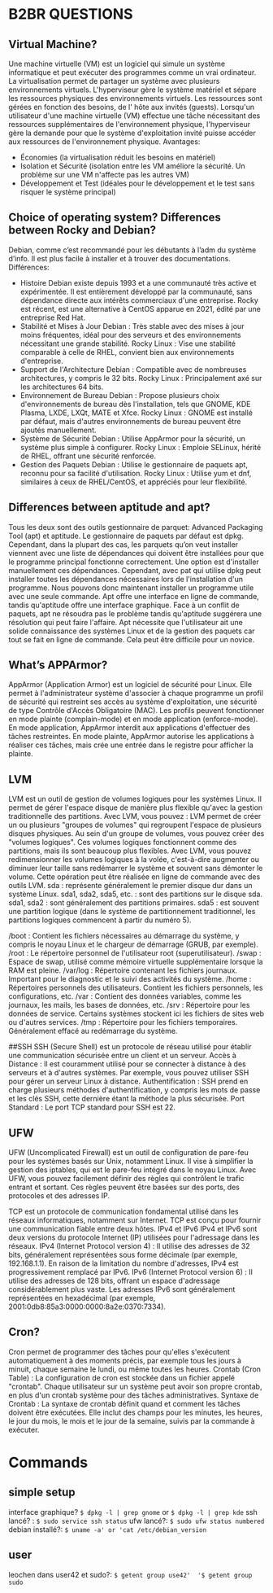 # B2BR QUESTIONS

## Virtual Machine? 
Une machine virtuelle (VM) est un logiciel qui simule un système informatique et peut exécuter des programmes comme un vrai ordinateur.
La virtualisation permet de partager un système avec plusieurs environnements virtuels. L'hyperviseur gère le système matériel et sépare les ressources physiques des environnements virtuels. Les ressources sont gérées en fonction des besoins, de l' hôte aux invités (guests). Lorsqu'un utilisateur d'une machine virtuelle (VM) effectue une tâche nécessitant des ressources supplémentaires de l'environnement physique, l'hyperviseur gère la demande pour que le système d'exploitation invité puisse accéder aux ressources de l'environnement physique. 
Avantages:
- Économies (la virtualisation réduit les besoins en matériel)
- Isolation et Sécurité (isolation entre les VM améliore la sécurité. Un problème sur une VM n'affecte pas les autres VM)
- Développement et Test (idéales pour le développement et le test sans risquer le système principal)

## Choice of operating system? Differences between Rocky and Debian?
Debian, comme c’est recommandé pour les débutants à l’adm du système d’info. Il est plus facile à installer et à trouver des documentations.
Différences:
- Histoire
Debian existe depuis 1993 et a une communauté très active et expérimentée. Il est entièrement développé par la communauté, sans dépendance directe aux intérêts commerciaux d'une entreprise.
Rocky est récent, est une alternative à CentOS apparue en 2021, édité par une entreprise Red Hat. 
- Stabilité et Mises à Jour
Debian : Très stable avec des mises à jour moins fréquentes, idéal pour des serveurs et des environnements nécessitant une grande stabilité.
Rocky Linux : Vise une stabilité comparable à celle de RHEL, convient bien aux environnements d'entreprise.
- Support de l'Architecture
Debian : Compatible avec de nombreuses architectures, y compris le 32 bits.
Rocky Linux : Principalement axé sur les architectures 64 bits.
- Environnement de Bureau
Debian : Propose plusieurs choix d'environnements de bureau dès l'installation, tels que GNOME, KDE Plasma, LXDE, LXQt, MATE et Xfce.
Rocky Linux : GNOME est installé par défaut, mais d'autres environnements de bureau peuvent être ajoutés manuellement.
- Système de Sécurité
Debian : Utilise AppArmor pour la sécurité, un système plus simple à configurer.
Rocky Linux : Emploie SELinux, hérité de RHEL, offrant une sécurité renforcée.
- Gestion des Paquets
Debian : Utilise le gestionnaire de paquets apt, reconnu pour sa facilité d'utilisation.
Rocky Linux : Utilise yum et dnf, similaires à ceux de RHEL/CentOS, et appréciés pour leur flexibilité.

## Differences between aptitude and apt? 
Tous les deux sont des outils gestionnaire de parquet: Advanced Packaging Tool (apt) et aptitude. Le gestionnaire de paquets par défaut est dpkg.  Cependant, dans la plupart des cas, les parquets qu’on veut installer viennent avec une liste de dépendances qui doivent être installées pour que le programme principal fonctionne correctement. Une option est d'installer manuellement ces dépendances. Cependant, avec pat qui utilise dpkg peut installer toutes les dépendances nécessaires lors de l'installation d'un programme. Nous pouvons donc maintenant installer un programme utile avec une seule commande.
Apt offre une interface en ligne de commande, tandis qu'aptitude offre une interface graphique.
Face à un conflit de paquets, apt ne résoudra pas le problème tandis qu'aptitude suggérera une résolution qui peut faire l'affaire.
​Apt nécessite que l'utilisateur ait une solide connaissance des systèmes Linux et de la gestion des paquets car tout se fait en ligne de commande. Cela peut être difficile pour un novice.

## What’s APPArmor?
AppArmor (Application Armor) est un logiciel de sécurité pour Linux. Elle permet à l'administrateur système d'associer à chaque programme un profil de sécurité qui restreint ses accès au système d'exploitation, une sécurité de type Contrôle d'Accès Obligatoire (MAC).  Les profils peuvent fonctionner en mode plainte (complain-mode) et en mode application (enforce-mode). En mode application, AppArmor interdit aux applications d'effectuer des tâches restreintes. En mode plainte, AppArmor autorise les applications à réaliser ces tâches, mais crée une entrée dans le registre pour afficher la plainte. 

## LVM
LVM est un outil de gestion de volumes logiques pour les systèmes Linux. Il permet de gérer l'espace disque de manière plus flexible qu'avec la gestion traditionnelle des partitions. Avec LVM, vous pouvez :
LVM permet de créer un ou plusieurs "groupes de volumes" qui regroupent l'espace de plusieurs disques physiques.
Au sein d'un groupe de volumes, vous pouvez créer des "volumes logiques". Ces volumes logiques fonctionnent comme des partitions, mais ils sont beaucoup plus flexibles.
Avec LVM, vous pouvez redimensionner les volumes logiques à la volée, c'est-à-dire augmenter ou diminuer leur taille sans redémarrer le système et souvent sans démonter le volume. Cette opération peut être réalisée en ligne de commande avec des outils LVM.
sda : représente généralement le premier disque dur dans un système Linux. 
sda1, sda2, sda5, etc. : sont des partitions sur le disque sda. 
sda1, sda2 : sont généralement des partitions primaires. 
sda5 : est souvent une partition logique (dans le système de partitionnement traditionnel, les partitions logiques commencent à partir du numéro 5).

/boot : Contient les fichiers nécessaires au démarrage du système, y compris le noyau Linux et le chargeur de démarrage (GRUB, par exemple).
/root : Le répertoire personnel de l'utilisateur root (superutilisateur).
/swap : Espace de swap, utilisé comme mémoire virtuelle supplémentaire lorsque la RAM est pleine.
/var/log : Répertoire contenant les fichiers journaux. Important pour le diagnostic et le suivi des activités du système.
/home : Répertoires personnels des utilisateurs. Contient les fichiers personnels, les configurations, etc.
/var : Contient des données variables, comme les journaux, les mails, les bases de données, etc.
/srv : Répertoire pour les données de service. Certains systèmes stockent ici les fichiers de sites web ou d'autres services.
/tmp : Répertoire pour les fichiers temporaires. Généralement effacé au redémarrage du système.

##SSH
SSH (Secure Shell) est un protocole de réseau utilisé pour établir une communication sécurisée entre un client et un serveur.
Accès à Distance : Il est couramment utilisé pour se connecter à distance à des serveurs et à d'autres systèmes. Par exemple, vous pouvez utiliser SSH pour gérer un serveur Linux à distance.
Authentification : SSH prend en charge plusieurs méthodes d'authentification, y compris les mots de passe et les clés SSH, cette dernière étant la méthode la plus sécurisée.
Port Standard : Le port TCP standard pour SSH est 22.

## UFW
UFW (Uncomplicated Firewall) est un outil de configuration de pare-feu pour les systèmes basés sur Unix, notamment Linux. Il vise à simplifier la gestion des iptables, qui est le pare-feu intégré dans le noyau Linux. Avec UFW, vous pouvez facilement définir des règles qui contrôlent le trafic entrant et sortant. Ces règles peuvent être basées sur des ports, des protocoles et des adresses IP.

TCP est un protocole de communication fondamental utilisé dans les réseaux informatiques, notamment sur Internet. TCP est conçu pour fournir une communication fiable entre deux hôtes. 
IPv4 et IPv6
IPv4 et IPv6 sont deux versions du protocole Internet (IP) utilisées pour l'adressage dans les réseaux.
IPv4 (Internet Protocol version 4) :
Il utilise des adresses de 32 bits, généralement représentées sous forme décimale (par exemple, 192.168.1.1).
En raison de la limitation du nombre d'adresses, IPv4 est progressivement remplacé par IPv6.
IPv6 (Internet Protocol version 6) :
Il utilise des adresses de 128 bits, offrant un espace d'adressage considérablement plus vaste.
Les adresses IPv6 sont généralement représentées en hexadécimal (par exemple, 2001:0db8:85a3:0000:0000:8a2e:0370:7334).

## Cron?
Cron permet de programmer des tâches pour qu'elles s'exécutent automatiquement à des moments précis, par exemple tous les jours à minuit, chaque semaine le lundi, ou même toutes les heures.
Crontab (Cron Table) : La configuration de cron est stockée dans un fichier appelé "crontab". Chaque utilisateur sur un système peut avoir son propre crontab, en plus d'un crontab système pour des tâches administratives.
Syntaxe de Crontab : La syntaxe de crontab définit quand et comment les tâches doivent être exécutées. Elle inclut des champs pour les minutes, les heures, le jour du mois, le mois et le jour de la semaine, suivis par la commande à exécuter.

# Commands 
## simple setup
interface graphique?
`$ dpkg -l | grep gnome`  or `$ dpkg -l | grep kde`
ssh lancé? :
` $ sudo service ssh status `
ufw lancé?:
`$ sudo ufw status numbered`
debian installé?:
`$ uname -a' or 'cat /etc/debian_version `

## user
leochen dans user42 et sudo?:
`$ getent group use42'  '$ getent group sudo`


